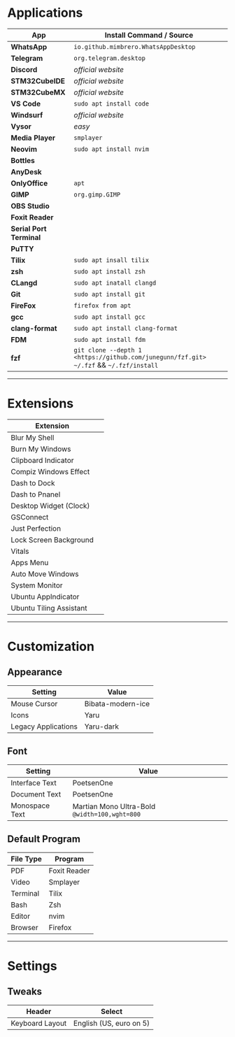 # Applications

| App                     | Install Command / Source              |
|-------------------------|---------------------------------------|
| **WhatsApp**            | `io.github.mimbrero.WhatsAppDesktop` |
| **Telegram**            | `org.telegram.desktop`                |
| **Discord**             | *official website*                   |
| **STM32CubeIDE**        | *official website*                   |
| **STM32CubeMX**         | *official website*                   |
| **VS Code**             | `sudo apt install code`              |
| **Windsurf**            | *official website*                   |
| **Vysor**               | *easy*                               |
| **Media Player**        | `smplayer`                           |
| **Neovim**              | `sudo apt install nvim`              |
| **Bottles**             |                                       |
| **AnyDesk**             |                                       |
| **OnlyOffice**          | `apt`                                |
| **GIMP**                | `org.gimp.GIMP`                      |
| **OBS Studio**          |                                       |
| **Foxit Reader**        |                                       |
| **Serial Port Terminal**|                                       |
| **PuTTY**               |                                       |
| **Tilix**               | `sudo apt insall tilix`              |
| **zsh**                 | `sudo apt install zsh`               |
| **CLangd**              | `sudo apt inatall clangd`            |
| **Git**                 | `sudo apt install git`               |
| **FireFox**             | `firefox from apt`                   |
| **gcc**                 | `sudo apt install gcc`               |
| **clang-format**        | `sudo apt install clang-format`      |
| **FDM**                 | `sudo apt install fdm`               |
| **fzf**                 |  `git clone --depth 1 <https://github.com/junegunn/fzf.git> ~/.fzf` && `~/.fzf/install` |

---

# Extensions

| Extension                 |                         |
|---------------------------|-------------------------|
| Blur My Shell             |                         |
| Burn My Windows           |                         |
| Clipboard Indicator       |                         |
| Compiz Windows Effect     |                         |
| Dash to Dock              |                         |
| Dash to Pnanel            |                         |
| Desktop Widget (Clock)    |                         |
| GSConnect                 |                         |
| Just Perfection           |                         |
| Lock Screen Background    |                         |
| Vitals                    |                         |
| Apps Menu                 |                         |
| Auto Move Windows         |                         |
| System Monitor            |                         |
| Ubuntu AppIndicator       |                         |
| Ubuntu Tiling Assistant   |                         |

---

# Customization

## Appearance

| Setting              | Value                 |
|----------------------|-----------------------|
| Mouse Cursor         | Bibata-modern-ice     |
| Icons                | Yaru                  |
| Legacy Applications  | Yaru-dark             |

## Font

| Setting         | Value                                    |
|-----------------|------------------------------------------|
| Interface Text  | PoetsenOne                               |
| Document Text   | PoetsenOne                               |
| Monospace Text  | Martian Mono Ultra-Bold `@width=100,wght=800` |

## Default Program

| File Type | Program |
|-----------|---------|
| PDF       | Foxit Reader      |
| Video     | Smplayer          |
| Terminal  | Tilix             |
| Bash      | Zsh               |
| Editor    | nvim              |
| Browser   | Firefox           |

---

# Settings

## Tweaks

| Header                | Select       |
|-----------------------|--------------|
| Keyboard Layout       | English (US, euro on 5) |
